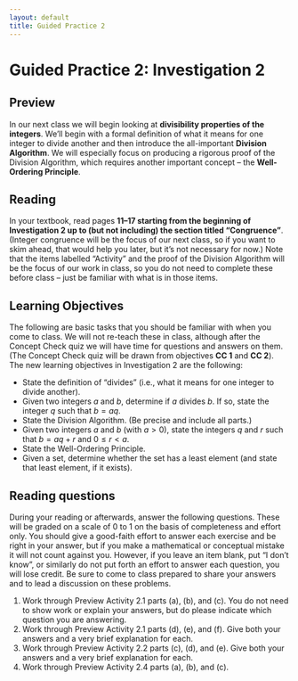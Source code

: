 ```yaml
---
layout: default
title: Guided Practice 2
---
```

# Guided Practice 2: Investigation 2

## Preview

In our next class we will begin looking at __divisibility properties of the integers__. We’ll begin with a formal definition of what it means for one integer to divide another and then introduce the all-important __Division Algorithm__. We will especially focus on producing a rigorous proof of the Division Algorithm, which requires another important concept – the __Well-Ordering Principle__.

## Reading

In your textbook, read pages __11–17 starting from the beginning of Investigation 2 up to (but not including) the section titled “Congruence”__. (Integer congruence will be the focus of our next class, so if you want to skim ahead, that would help you later, but it’s not necessary for now.) Note that the items labelled “Activity” and the proof of the Division Algorithm will be the focus of our work in class, so you do not need to complete these before class – just be familiar with what is in those items.

## Learning Objectives 

The following are basic tasks that you should be familiar with when you come to class. We will not re-teach these in class, although after the Concept Check quiz we will have time for questions and answers on them. (The Concept Check quiz will be drawn from objectives __CC 1__ and __CC 2__). The new learning objectives in Investigation 2 are the following:

+ State the definition of “divides” (i.e., what it means for one integer to divide another).
+ Given two integers $a$ and $b$, determine if $a$ divides $b$. If so, state the integer $q$ such that $b = aq$.
+ State the Division Algorithm. (Be precise and include all parts.)
+ Given two integers $a$ and $b$ (with $a > 0$), state the integers $q$ and $r$ such that $b=aq+r$ and $0\le r<a$.
+ State the Well-Ordering Principle.
+ Given a set, determine whether the set has a least element (and state that least element, if it exists).

## Reading questions

During your reading or afterwards, answer the following questions. These will be graded on a scale of 0 to 1 on the basis of completeness and effort only. You should give a good-faith effort to answer each exercise and be right in your answer, but if you make a mathematical or conceptual mistake it will not count against you. However, if you leave an item blank, put “I don’t know”, or similarly do not put forth an effort to answer each question, you will lose credit. Be sure to come to class prepared to share your answers and to lead a discussion on these problems.

1. Work through Preview Activity 2.1 parts (a), (b), and (c). You do not need to show work or explain your answers, but do please indicate which question you are answering.
2. Work through Preview Activity 2.1 parts (d), (e), and (f). Give both your answers and a very brief explanation for each.
3. Work through Preview Activity 2.2 parts (c), (d), and (e). Give both your answers and a very brief explanation for each.
4. Work through Preview Activity 2.4 parts (a), (b), and (c).
